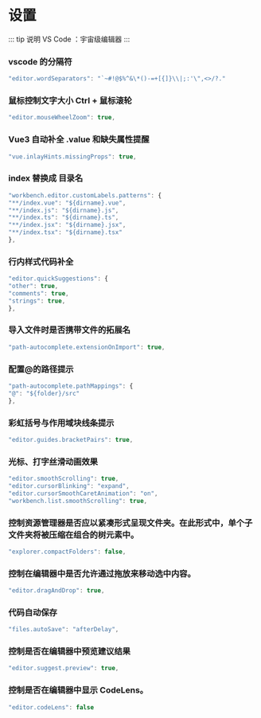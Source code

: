 # 设置

::: tip 说明
VS Code ：宇宙级编辑器
:::

### **vscode 的分隔符**

```js
"editor.wordSeparators": "`~#!@$%^&\*()-=+[{]}\\|;:'\",<>/?."
```

### **鼠标控制文字大小 Ctrl + 鼠标滚轮**

```js
"editor.mouseWheelZoom": true,
```

### **Vue3 自动补全 .value 和缺失属性提醒**

```js
"vue.inlayHints.missingProps": true,
```

### **index 替换成 目录名**

```js
"workbench.editor.customLabels.patterns": {
"**/index.vue": "${dirname}.vue",
"**/index.js": "${dirname}.js",
"**/index.ts": "${dirname}.ts",
"**/index.jsx": "${dirname}.jsx",
"**/index.tsx": "${dirname}.tsx"
},
```

### **行内样式代码补全**

```js
"editor.quickSuggestions": {
"other": true,
"comments": true,
"strings": true,
},
```

### **导入文件时是否携带文件的拓展名**

```js
"path-autocomplete.extensionOnImport": true,
```

### **配置@的路径提示**

```js
"path-autocomplete.pathMappings": {
"@": "${folder}/src"
},
```

### **彩虹括号与作用域块线条提示**

```js
"editor.guides.bracketPairs": true,
```

### **光标、打字丝滑动画效果**

```js
"editor.smoothScrolling": true,
"editor.cursorBlinking": "expand",
"editor.cursorSmoothCaretAnimation": "on",
"workbench.list.smoothScrolling": true,
```

### **控制资源管理器是否应以紧凑形式呈现文件夹。在此形式中，单个子文件夹将被压缩在组合的树元素中。**

```js
"explorer.compactFolders": false,
```

### **控制在编辑器中是否允许通过拖放来移动选中内容。**

```js
"editor.dragAndDrop": true,
```

### **代码自动保存**

```js
"files.autoSave": "afterDelay",
```

### **控制是否在编辑器中预览建议结果**

```js
"editor.suggest.preview": true,
```

### **控制是否在编辑器中显示 CodeLens。**

```js
"editor.codeLens": false
```
